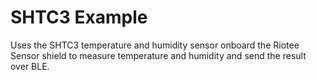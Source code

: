 # SHTC3 Example

Uses the SHTC3 temperature and humidity sensor onboard the Riotee Sensor shield to measure temperature and humidity and send the result over BLE.